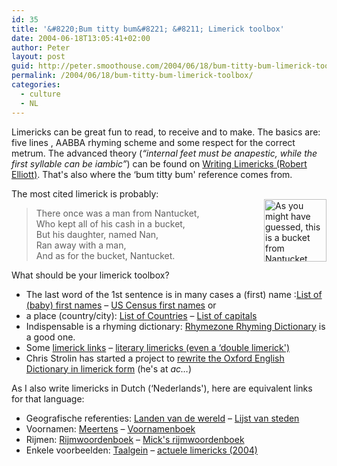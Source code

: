 ```yaml
---
id: 35
title: '&#8220;Bum titty bum&#8221; &#8211; Limerick toolbox'
date: 2004-06-18T13:05:41+02:00
author: Peter
layout: post
guid: http://peter.smoothouse.com/2004/06/18/bum-titty-bum-limerick-toolbox/
permalink: /2004/06/18/bum-titty-bum-limerick-toolbox/
categories:
  - culture
  - NL
---
```

Limericks can be great fun to read, to receive and to make. The basics are: five lines , AABBA rhyming scheme and some respect for the correct metrum. The advanced theory (_&#8220;internal feet must be anapestic, while the first syllable can be iambic&#8221;_) can be found on [Writing Limericks (Robert Elliott)](http://robertelliott.org/humour/limericks/howto.html). That's also where the &#8216;bum titty bum' reference comes from.

The most cited limerick is probably:  
<img width="100" src="http://www.nathantaylorbaskets.com/images/nantuckets/ice.gif" style="float: right" alt="As you might have guessed, this is a bucket from Nantucket" /> 

> There once was a man from Nantucket,  
> Who kept all of his cash in a bucket,  
> But his daughter, named Nan,  
> Ran away with a man,  
> And as for the bucket, Nantucket.

What should be your limerick toolbox?

  * The last word of the 1st sentence is in many cases a (first) name :[List of (baby) first names](http://www.babynamesworld.com/names1/christian-names.html) &#8211; [US Census first names](http://www.census.gov/genealogy/names/) or 
  * a place (country/city): [List of Countries](http://www.nationmaster.com/encyclopedia/List-of-countries) &#8211; [List of capitals](http://www.nationmaster.com/encyclopedia/List-of-national-capitals)
  * Indispensable is a rhyming dictionary: [Rhymezone Rhyming Dictionary](http://www.rhymezone.com/) is a good one. 
  * Some [limerick links](http://www.workinghumor.com/limericks/) &#8211; [literary limericks (even a &#8216;double limerick')](http://www.jasa.net.au/writingcomp/limerick.htm) 
  * Chris Strolin has started a project to [rewrite the Oxford English Dictionary in limerick form](http://www.oedilf.com/db/Lim.php) (he's at _ac&#8230;_)

As I also write limericks in Dutch (&#8216;Nederlands'), here are equivalent links for that language:

  * Geografische referenties: [Landen van de wereld](http://nl.wikipedia.org/wiki/Landen_van_de_wereld) &#8211; [Lijst van steden](http://nl.wikipedia.org/wiki/Steden) 
  * Voornamen: [Meertens](http://www.meertens.knaw.nl/voornamen/VNB/index.php?act=detailscherm) &#8211; [Voornamenboek](http://www.voornamenboek.nl/) 
  * Rijmen: [Rijmwoordenboek](http://www.rijmwoorden.nl/) &#8211; [Mick's rijmwoordenboek](http://www.rijmwoordenboek.nl/) 
  * Enkele voorbeelden: [Taalgein](http://members.lycos.nl/bladel/taalgein/limerick.htm) &#8211; [actuele limericks (2004)](http://www.gedichtegedachten.be/limericks%202004.htm)